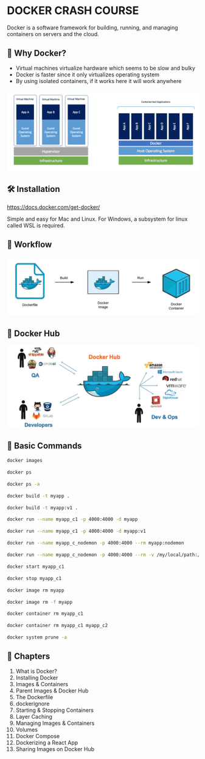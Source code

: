 # DOCKER CRASH COURSE

Docker is a software framework for building, running, and managing containers on servers and the cloud.

## 🤔 Why Docker?

- Virtual machines virtualize hardware which seems to be slow and bulky
- Docker is faster since it only virtualizes operating system
- By using isolated containers, if it works here it will work anywhere

<img src="./images/docker-vs-vm.png" alt="Docker vs virtual machines">

## 🛠 Installation

https://docs.docker.com/get-docker/

Simple and easy for Mac and Linux. For Windows, a subsystem for linux called WSL is required.

## 📝 Workflow

<img src="./images/workflow.jpg" alt="Docker workflow">

## 🐳 Docker Hub

<img src="./images/docker-hub.jpg" alt="Docker hub">

## 🤖 Basic Commands

```sh
docker images
```

```sh
docker ps
```

```sh
docker ps -a
```

```sh
docker build -t myapp .
```

```sh
docker build -t myapp:v1 .
```

```sh
docker run --name myapp_c1 -p 4000:4000 -d myapp
```

```sh
docker run --name myapp_c1 -p 4000:4000 -d myapp:v1
```

```sh
docker run --name myapp_c_nodemon -p 4000:4000 --rm myapp:nodemon
```

```sh
docker run --name myapp_c_nodemon -p 4000:4000 --rm -v /my/local/path:/app -v /app/node_modules myapp:nodemon
```

```sh
docker start myapp_c1
```

```sh
docker stop myapp_c1
```

```sh
docker image rm myapp
```

```sh
docker image rm -f myapp
```

```sh
docker container rm myapp_c1
```

```sh
docker container rm myapp_c1 myapp_c2
```

```sh
docker system prune -a
```

## 📖 Chapters

1. What is Docker?
1. Installing Docker
1. Images & Containers
1. Parent Images & Docker Hub
1. The Dockerfile
1. dockerignore
1. Starting & Stopping Containers
1. Layer Caching
1. Managing Images & Containers
1. Volumes
1. Docker Compose
1. Dockerizing a React App
1. Sharing Images on Docker Hub

